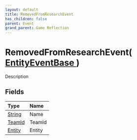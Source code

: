 ```yaml
---
layout: default
title: RemovedFromResearchEvent
has_children: false
parent: Event
grand_parent: Game Reflection
---
```

# RemovedFromResearchEvent( [ EntityEventBase ](/docs/game-reflection/events/entity_event_base) )
Description 

## Fields

| Type | Name |
|:-------------|:--------------|
| [String](/docs/game-reflection/components/string) | Name |
| [TeamId](/docs/game-reflection/classes/team_id) | TeamId |
| [Entity](/docs/game-reflection/classes/entity) | Entity |

